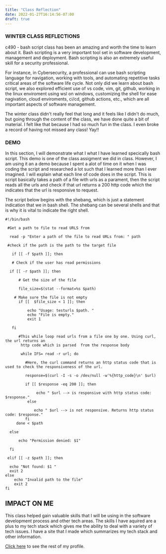 ```yaml
---
title: "Class Reflection"
date: 2022-01-27T16:14:56-07:00
draft: true
---
```


### WINTER CLASS REFLECTIONS

  c490 - bash script class has been an amazing and worth the time to learn about it. Bash scripting is a very important tool set in software development, management and deployment. Bash scripting is also an extremely useful skill for a security professional.
   
  For instance, in Cybersecurity, a professional can use bash scripting language for navigation, working with tools, and automating repetitive tasks critical areas of the software life cycle. Not only did we learn about bash script, we also explored efficient use of vs code, vim, git, github, working in the linux enviroment using wsl on windows, customizing the shell for ease nagivation, cloud enviroments, ci/cd, github actions, etc., which are all important aspects of 
  software management.

  The winter class didn't really feel that long and it feels like I didn't do much, but going through the content of the class, we have done quite a bit of material. I felt like that because I had so much fun in the class. I even broke a record of having not missed any class! Yay!!

  ### DEMO

  In this section, I will demonstrate what I what I have learned specically bash script. This demo is one of the class assigment we did in class. However, I am using it an a  demo because I spent a alot of time on it when I was coding the script and researched a lot such that I learned more than I ever imagined. I will explain what each line of 
  code does in the script. This is script basically takes a path of a file with urls as a parament, then the script reads all the urls and check if that url returns a 200 http code which the indicates that the url is responsive to request.

  The script below begins with the shebang, which is just a statement indication that we in bash shell. The shebang can be several shells and that is why it is vital to indicate the right shell.

    #!/bin/bash 
  
     #Get a path to file to read URLS from

      read -p "Enter a path of the file to read URLs from: " path
  
     #check if the path is the path to the target file

       if [[ -f $path ]]; then 
  
       # Check if the user has read permissions

      if [[ -r $path ]]; then 
 
          # Get the size of the file

          file_size=$(stat --format=%s $path) 
 
        # Make sure the file is not empty
          if [[  $file_size < 1 ]]; then 
 
              echo "Usage: testurls $path. " 
              echo "File is empty." 
              exit 1 
 
       fi 
 
          #This while loop read urls from a file one by one. Using curl, the url returns an
           http code which is parsed  from the response body

           while IFS= read -r url; do 
 
             #Here, the curl command returns an http status code that is used to check the responsiveness of the url.

             response=$(curl -I -s -o /dev/null -w'%{http_code}\n' $url) 
 
             if [[ $response -eq 200 ]]; then 
 
                  echo " $url --> is responsive with http status code: $response." 
              else 
 
                 echo " $url --> is not responsive. Returns http status code: $response." 
             fi
         done < $path 
 
      else 
 
          echo "Permission denied: $1" 
 
      fi 
 
     elif [[ -z $path ]]; then 
 
      echo "Not found: $1 " 
      exit 2 
    else 
        echo "Invalid path to the file" 
        exit 2 
    fi 


## IMPACT ON ME

This class helped gain valuable skills that I will be using in the software development 
process and other tech areas. The skills I have aquired are a plus to my tech stack which 
gives me the ability to deal with a variety of tech issues. I have a site that I made which 
summarizes my tech stack and other information. 

[Click here](https://nextjs-blog-pi-taupe.vercel.app/) to see the rest of my profile.
